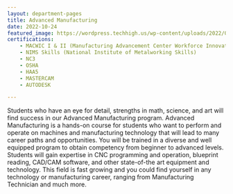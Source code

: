 ```yaml
---
layout: department-pages
title: Advanced Manufacturing
date: 2022-10-24
featured_image: https://wordpress.techhigh.us/wp-content/uploads/2022/04/minku-kang-aCniNTiIFd8-unsplash-1.jpg
certifications:
    - MACWIC I & II (Manufacturing Advancement Center Workforce Innovation Collaborative Level 1 & 2)
    - NIMS Skills (National Institute of Metalworking Skills)
    - NC3
    - OSHA
    - HAA5
    - MASTERCAM
    - AUTODESK

---
```


Students who have an eye for detail, strengths in math, science, and art will find success in our Advanced Manufacturing program. Advanced Manufacturing is a hands-on course for students who want to perform and operate on machines and manufacturing technology that will lead to many career paths and opportunities. You will be trained in a diverse and well equipped program to obtain competency from beginner to advanced levels. Students will gain expertise in CNC programming and operation, blueprint reading, CAD/CAM software, and other state-of-the art equipment and technology. This field is fast growing and you could find yourself in any technology or manufacturing career, ranging from Manufacturing Technician and much more.